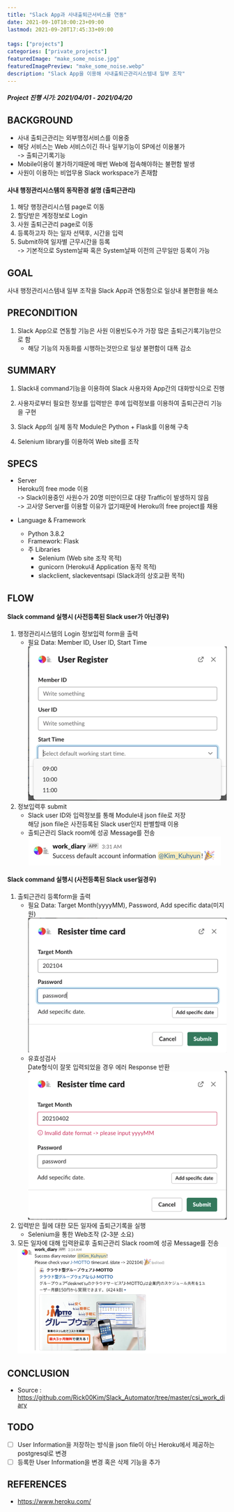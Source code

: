 ```yaml
---
title: "Slack App과 사내출퇴근서비스를 연동"
date: 2021-09-10T10:00:23+09:00
lastmod: 2021-09-20T17:45:33+09:00

tags: ["projects"]
categories: ["private_projects"]
featuredImage: "make_some_noise.jpg"
featuredImagePreview: "make_some_noise.webp"
description: "Slack App을 이용해 사내출퇴근관리시스템내 일부 조작"
---
```


<!--more-->

##### Project 진행 시기: 2021/04/01 - 2021/04/20

## BACKGROUND

- 사내 출퇴근관리는 외부행정서비스를 이용중
- 해당 서비스는 Web 서비스이긴 하나 일부기능이 SP에선 이용불가 \
  -> 출퇴근기록기능
- Mobile이용이 불가하기때문에 매번 Web에 접속해야하는 불편함 발생
- 사원이 이용하는 비업무용 Slack workspace가 존재함

#### 사내 행정관리시스템의 동작환경 설명 (출퇴근관리)

1. 해당 행정관리시스템 page로 이동
2. 할당받은 계정정보로 Login
3. 사원 출퇴근관리 page로 이동
4. 등록하고자 하는 일자 선택후, 시간을 입력
5. Submit하여 일자별 근무시간을 등록 \
   -> 기본적으로 System날짜 혹은 System날짜 이전의 근무일만 등록이 가능

## GOAL

사내 행정관리시스템내 일부 조작을 Slack App과 연동함으로 일상내 불편함을 해소

## PRECONDITION

1. Slack App으로 연동할 기능은 사원 이용빈도수가 가장 많은 출퇴근기록기능만으로 함
   - 해당 기능의 자동화를 시행하는것만으로 일상 불편함이 대폭 감소

## SUMMARY

1. Slack내 command기능을 이용하여 Slack 사용자와 App간의 대화방식으로 진행
2. 사용자로부터 필요한 정보를 입력받은 후에 입력정보를 이용하여 출퇴근관리 기능을 구현

3. Slack App의 실제 동작 Module은 Python + Flask를 이용해 구축
4. Selenium library를 이용하여 Web site를 조작

## SPECS

- Server \
  Heroku의 free mode 이용 \
  -> Slack이용중인 사원수가 20명 미만이므로 대량 Traffic이 발생하지 않음 \
  -> 고사양 Server를 이용할 이유가 없기때문에 Heroku의 free project를 채용

- Language & Framework
  - Python 3.8.2
  - Framework: Flask
  - 주 Libraries
    - Selenium (Web site 조작 목적)
    - gunicorn (Heroku내 Application 동작 목적)
    - slackclient, slackeventsapi (Slack과의 상호교환 목적)

## FLOW

#### Slack command 실행시 (사전등록된 Slack user가 아닌경우)

1. 행정관리시스템의 Login 정보입력 form을 출력
   - 필요 Data: Member ID, User ID, Start Time \
     ![Register user form](register_account_book_1.png)
2. 정보입력후 submit
   - Slack user ID와 입력정보를 통해 Module내 json file로 저장 \
     해당 json file은 사전등록된 Slack user인지 판별할때 이용
   - 출퇴근관리 Slack room에 성공 Message를 전송 \
     ![Success message for registering user information](register_account_book_2.png)

#### Slack command 실행시 (사전등록된 Slack user일경우)

1. 출퇴근관리 등록form을 출력
   - 필요 Data: Target Month(yyyyMM), Password, Add specific data(미지원) \
     ![Register time card form](register_account_book_3.png)
   - 유효성검사 \
     Date형식이 잘못 입력되었을 경우 에러 Response 반환 \
     ![Validate error : Target month](register_account_book_4.png)
2. 입력받은 월에 대한 모든 일자에 출퇴근기록을 실행
   - Selenium을 통한 Web조작 (2-3분 소요)
3. 모든 일자에 대해 입력완료후 출퇴근관리 Slack room에 성공 Message를 전송 \
   ![Success message for registering diary all day](register_account_book_5.png)

## CONCLUSION

- Source : <https://github.com/Rick00Kim/Slack_Automator/tree/master/csi_work_diary>

## TODO

- [ ] User Information을 저장하는 방식을 json file이 아닌 Heroku에서 제공하는 postgresql로 변경
- [ ] 등록한 User Information을 변경 혹은 삭제 기능을 추가

## REFERENCES

- <https://www.heroku.com/>

